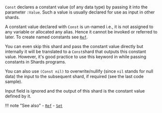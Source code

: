 `Const` declares a constant value (of any data type) by passing it into the parameter `:Value`. Such a value is usually declared for use as input in other shards.

A constant value declared with `Const` is un-named i.e., it is not assigned to any variable or allocated any alias. Hence it cannot be invoked or referred to later. To create named constants see [`Ref`](../Ref).

You can even skip this shard and pass the constant value directly but internally it will be translated to a `Const`shard that outputs this constant value. However, it's good practice to use this keyword in while passing constants in Shards programs.

You can also use `(Const nil)` to overwrite/nullify (since `nil` stands for null data) the input to the subsequent shard, if required (see the last code sample).

Input field is ignored and the output of this shard is the constant value defined by it.

!!! note "See also"
    - [`Ref`](../Ref)
    - [`Set`](../Set)
